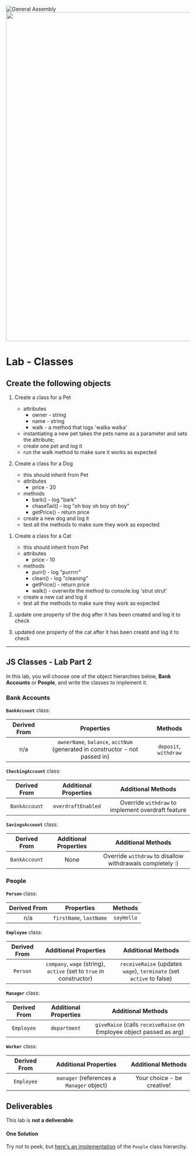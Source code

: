 ![General Assembly](https://logo.clearbit.com/generalassemb.ly/?size=100)
<img src="https://i.imgur.com/VAIePkt.jpg" width="900">

# Lab - Classes

## Create the following objects

1. Create a class for a Pet

   - attributes
     - owner - string
     - name - string
     - walk - a method that logs 'walka walka'
   - instantiating a new pet takes the pets name as a parameter and sets the attribute;
   - create one pet and log it
   - run the walk method to make sure it works as expected

1. Create a class for a Dog
   - this should inherit from Pet
   - attributes
     - price - 20
   - methods
     - bark() - log "bark"
     - chaseTail() - log "oh boy oh boy oh boy"
     - getPrice() - return price
   - create a new dog and log it
   - test all the methods to make sure they work as expected

1) Create a class for a Cat

   - this should inherit from Pet
   - attributes
     - price - 10
   - methods
     - purr() - log "purrrrr"
     - clean() - log "cleaning"
     - getPrice() - return price
     - walk() - overwrite the method to console.log 'strut strut'
   - create a new cat and log it
   - test all the methods to make sure they work as expected

1) update one property of the dog after it has been created and log it to check
1) updated one property of the cat after it has been creatd and log it to check

---
## JS Classes - Lab Part 2

In this lab, you will choose one of the object hierarchies below, **Bank Accounts** or **People**, and write the classes to implement it.

### Bank Accounts

**`BankAccount`** class:

| Derived From | Properties | Methods |
| :---: | :---: | :---: |
| n/a | `ownerName`, `balance`, `acctNum` (generated in constructor - not passed in) | `deposit`, `withdraw` |

**`CheckingAccount`** class:

| Derived From | Additional Properties | Additional Methods |
| :---: | :---: | :---: |
| `BankAccount` | `overdraftEnabled` |  Override `withdraw` to implement overdraft feature |

**`SavingsAccount`** class:

| Derived From | Additional Properties | Additional Methods |
| :---: | :---: | :---: |
| `BankAccount` | None |  Override `withdraw` to disallow withdrawals completely :) |


### People

**`Person`** class:

| Derived From | Properties | Methods |
| :---: | :---: | :---: |
| n/a | `firstName`, `lastName` | `sayHello` |

**`Employee`** class:

| Derived From | Additional Properties | Additional Methods |
| :---: | :---: | :---: |
| `Person` | `company`, `wage` (string), `active` (set to `true` in constructor) | `receiveRaise` (updates `wage`), `terminate` (set `active` to false) |

**`Manager`** class:

| Derived From | Additional Properties | Additional Methods |
| :---: | :---: | :---: |
| `Employee` | `department` | `giveRaise` (calls `receiveRaise` on Employee object passed as arg) |

**`Worker`** class:

| Derived From | Additional Properties | Additional Methods |
| :---: | :---: | :---: |
| `Employee` | `manager` (references a `Manager` object) | Your choice - be creative! |


## Deliverables

This lab is **not a deliverable**.

#### One Solution

Try not to peek, but [here's an implementation](https://repl.it/GjTg/10) of the `People` class hierarchy. 